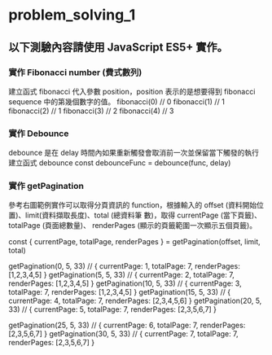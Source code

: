 # problem_solving_1
## 以下測驗內容請使用 JavaScript ES5+ 實作。

### 實作 Fibonacci number (費式數列)

建立函式 fibonacci 代入參數 position，position 表示的是想要得到 fibonacci
sequence 中的第幾個數字的值。
fibonacci(0) // 0
fibonacci(1) // 1
fibonacci(2) // 1
fibonacci(3) // 2
fibonacci(4) // 3

### 實作 Debounce

debounce 是在 delay 時間內如果重新觸發會取消前一次並保留當下觸發的執行
建立函式 debounce
const debounceFunc = debounce(func, delay)

### 實作 getPagination
參考右圖範例實作可以取得分頁資訊的 function，根據輸入的
offset (資料開始位置)、limit(資料擷取長度)、total (總資料筆
數)，取得 currentPage (當下頁籤)、totalPage (頁面總數量)、
renderPages (顯示的頁籤範圍一次顯示五個頁籤)。

const { currentPage, totalPage, renderPages } = getPagination(offset, limit, total)

getPagination(0, 5, 33) // { currentPage: 1, totalPage: 7, renderPages: [1,2,3,4,5] }
getPagination(5, 5, 33) // { currentPage: 2, totalPage: 7, renderPages: [1,2,3,4,5] }
getPagination(10, 5, 33) // { currentPage: 3, totalPage: 7, renderPages: [1,2,3,4,5] }
getPagination(15, 5, 33) // { currentPage: 4, totalPage: 7, renderPages: [2,3,4,5,6] }
getPagination(20, 5, 33) // { currentPage: 5, totalPage: 7, renderPages: [2,3,5,6,7] }


getPagination(25, 5, 33) // { currentPage: 6, totalPage: 7, renderPages: [2,3,5,6,7] }
getPagination(30, 5, 33) // { currentPage: 7, totalPage: 7, renderPages: [2,3,5,6,7] }